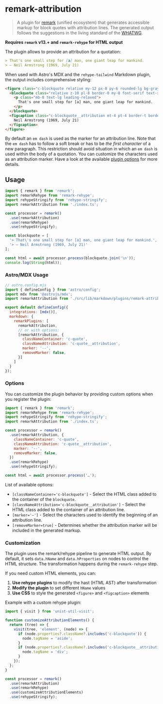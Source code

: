 # remark-attribution

> A plugin for [remark](https://github.com/remarkjs/remark) (unified ecosystem) that
> generates accessible markup for block quotes with attribution lines. The
> generated output follows the suggestions in the living standard of the
> [WHATWG](https://html.spec.whatwg.org/multipage/grouping-content.html#the-blockquote-element).

**Requires `remark` v13.+ and `remark-rehype` for HTML output**

The plugin allows to provide an attribution for a quotation:

```md
> That's one small step for [a] man, one giant leap for mankind.
> — Neil Armstrong (1969, July 21)
```

When used with Astro's MDX and the `rehype-tailwind` Markdown plugin, the output includes comprehensive styling:

```html
<figure class="c-blockquote relative my-12 px-8 py-6 rounded-lg bg-gray-100 dark:bg-gray-800 border-l-4 border-[var(--color-primary)] before:content-['"'] before:absolute before:top-2 before:left-2 before:text-6xl before:font-serif before:leading-none before:text-[var(--color-primary)] before:opacity-30">
  <blockquote class="relative z-10 pl-8 border-0 my-0 font-serif text-xl italic text-[var(--color-text)]">
    <p class="mb-8 text-lg leading-relaxed">
      That's one small step for [a] man, one giant leap for mankind.
    </p>
  </blockquote>
  <figcaption class="c-blockquote__attribution mt-4 pt-4 border-t border-gray-300 dark:border-gray-600 text-sm font-sans italic text-[var(--color-text-offset)] before:content-['—_'] before:text-[var(--color-primary)]">
    Neil Armstrong (1969, July 21)
  </figcaption>
</figure>
```

By default an `em dash` is used as the marker for an attribution line. Note that the `em dash` has to follow a soft break or has to be *the first character* of a new paragraph. This restriction should avoid situation in which an `em dash` is used within the body of a quotation. You can customize the characters used as an attribution marker. Have a look at the available [plugin options](#options) for more details.

## Usage

```js
import { remark } from 'remark';
import remarkRehype from 'remark-rehype';
import rehypeStringify from 'rehype-stringify';
import remarkAttribution from './index.ts';

const processor = remark()
  .use(remarkAttribution)
  .use(remarkRehype)
  .use(rehypeStringify);

const blockquote = [
  '> That\'s one small step for [a] man, one giant leap for mankind.',
  '> — Neil Armstrong (1969, July 21)'
];

const html = await processor.process(blockquote.join('\n'));
console.log(String(html));
```

### Astro/MDX Usage

```js
// astro.config.mjs
import { defineConfig } from 'astro/config';
import mdx from '@astrojs/mdx';
import remarkAttribution from './src/lib/markdown/plugins/remark-attribution/index.ts';

export default defineConfig({
  integrations: [mdx()],
  markdown: {
    remarkPlugins: [
      remarkAttribution,
      // or with options:
      [remarkAttribution, {
        classNameContainer: 'c-quote',
        classNameAttribution: 'c-quote__attribution',
        marker: '--',
        removeMarker: false,
      }]
    ]
  }
});
```

### Options

You can customize the plugin behavior by providing custom options when you register the plugin:

```js
import { remark } from 'remark';
import remarkRehype from 'remark-rehype';
import rehypeStringify from 'rehype-stringify';
import remarkAttribution from './index.ts';

const processor = remark()
  .use(remarkAttribution, {
    classNameContainer: 'c-quote',
    classNameAttribution: 'c-quote__attribution',
    marker: '--',
    removeMarker: false,
  })
  .use(remarkRehype)
  .use(rehypeStringify);

const html = await processor.process('…');
```

List of available options:

* `[classNameContainer='c-blockquote']` - Select the HTML class added to the container of the `blockquote`.
* `[classNameAttribution='c-blockquote__attribution']` - Select the HTML class added to the container of an attribution line.
* `[marker='—']` - Select the characters used to identify the beginning of an attribution line.
* `[removeMarker=true]` - Determines whether the attribution marker will be included in the generated markup.

### Customization

The plugin uses the remark/rehype pipeline to generate HTML output. By default, it sets `data.hName` and `data.hProperties` on nodes to control the HTML structure. The transformation happens during the `remark-rehype` step.

If you need custom HTML elements, you can:

1. **Use rehype plugins** to modify the hast (HTML AST) after transformation
2. **Modify the plugin** to set different `hName` values
3. **Use CSS** to style the generated `<figure>` and `<figcaption>` elements

Example with a custom rehype plugin:

```js
import { visit } from 'unist-util-visit';

function customizeAttributionElements() {
  return (tree) => {
    visit(tree, 'element', (node) => {
      if (node.properties?.className?.includes('c-blockquote')) {
        node.tagName = 'aside';
      }
      if (node.properties?.className?.includes('c-blockquote__attribution')) {
        node.tagName = 'div';
      }
    });
  };
}

const processor = remark()
  .use(remarkAttribution)
  .use(remarkRehype)
  .use(customizeAttributionElements)
  .use(rehypeStringify);
```
